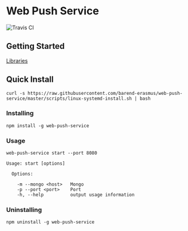 # Web Push Service

![Travis CI](https://travis-ci.org/barend-erasmus/web-push-service.svg?branch=master)

## Getting Started

[Libraries](https://github.com/barend-erasmus/web-push-service/tree/master/src/libraries)

## Quick Install

`curl -s https://raw.githubusercontent.com/barend-erasmus/web-push-service/master/scripts/linux-systemd-install.sh | bash`

### Installing

`npm install -g web-push-service`

### Usage

`web-push-service start --port 8080`

```
Usage: start [options]

  Options:

    -m --mongo <host>   Mongo
    -p --port <port>    Port
    -h, --help          output usage information
```

### Uninstalling

`npm uninstall -g web-push-service`
